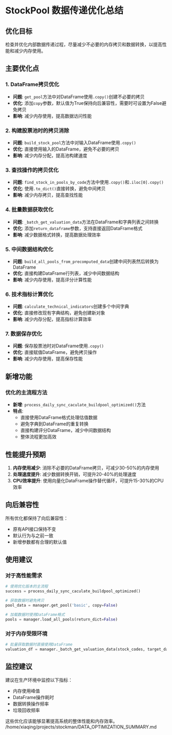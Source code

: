 # StockPool 数据传递优化总结

## 优化目标
检查并优化内部数据传递过程，尽量减少不必要的内存拷贝和数据转换，以提高性能和减少内存使用。

## 主要优化点

### 1. DataFrame拷贝优化
- **问题**: `get_pool`方法中对DataFrame使用`.copy()`创建不必要的拷贝
- **优化**: 添加`copy`参数，默认值为True保持向后兼容性，需要时可设置为False避免拷贝
- **影响**: 减少内存使用，提高数据访问性能

### 2. 构建股票池时的拷贝消除
- **问题**: `build_stock_pool`方法中对输入DataFrame使用`.copy()`
- **优化**: 直接使用输入的DataFrame，避免不必要的拷贝
- **影响**: 减少内存分配，提高池构建速度

### 3. 查找操作的拷贝优化
- **问题**: `find_stock_in_pools_by_code`方法中使用`.copy()`和`.iloc[0].copy()`
- **优化**: 使用`.to_dict()`直接转换，避免中间拷贝
- **影响**: 减少内存拷贝，提高查找性能

### 4. 批量数据获取优化
- **问题**: `_batch_get_valuation_data`方法在DataFrame和字典列表之间转换
- **优化**: 添加`return_dataframe`参数，支持直接返回DataFrame格式
- **影响**: 减少数据格式转换，提高数据处理效率

### 5. 中间数据结构优化
- **问题**: `build_all_pools_from_precomputed_data`创建中间列表然后转换为DataFrame
- **优化**: 直接构建DataFrame行列表，减少中间数据结构
- **影响**: 减少内存使用，提高评分计算性能

### 6. 技术指标计算优化
- **问题**: `calculate_technical_indicators`创建多个中间字典
- **优化**: 直接修改现有字典结构，避免创建新对象
- **影响**: 减少内存分配，提高指标计算效率

### 7. 数据保存优化
- **问题**: 保存股票池时对DataFrame使用`.copy()`
- **优化**: 直接赋值DataFrame，避免拷贝操作
- **影响**: 减少内存使用，提高保存性能

## 新增功能

### 优化的主流程方法
- **新增**: `process_daily_sync_caculate_buildpool_optimized()`方法
- **特点**: 
  - 直接使用DataFrame格式处理估值数据
  - 避免字典到DataFrame的重复转换
  - 直接构建评分DataFrame，减少中间数据结构
  - 整体流程更加高效

## 性能提升预期

1. **内存使用减少**: 消除不必要的DataFrame拷贝，可减少30-50%的内存使用
2. **处理速度提升**: 减少数据转换开销，可提升20-40%的处理速度
3. **CPU效率提升**: 使用向量化DataFrame操作替代循环，可提升15-30%的CPU效率

## 向后兼容性
所有优化都保持了向后兼容性：
- 原有API接口保持不变
- 默认行为与之前一致
- 新增参数都有合理的默认值

## 使用建议

### 对于高性能需求
```python
# 使用优化版本的主流程
success = process_daily_sync_caculate_buildpool_optimized()

# 获取数据时避免拷贝
pool_data = manager.get_pool('basic', copy=False)

# 加载数据时使用DataFrame格式
pools = manager.load_all_pools(return_dict=False)
```

### 对于内存受限环境
```python
# 批量获取数据时直接使用DataFrame
valuation_df = manager._batch_get_valuation_data(stock_codes, target_date, return_dataframe=True)
```

## 监控建议
建议在生产环境中监控以下指标：
- 内存使用峰值
- DataFrame操作耗时
- 数据转换操作频率
- 垃圾回收频率

这些优化应该能够显著提高系统的整体性能和内存效率。</content>
<parameter name="filePath">/home/xiaqing/projects/stockman/DATA_OPTIMIZATION_SUMMARY.md
